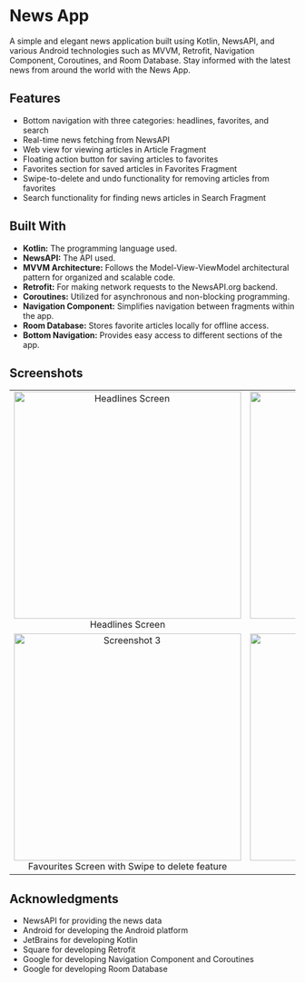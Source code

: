 # News App
A simple and elegant news application built using Kotlin, NewsAPI, and various Android technologies such as MVVM, Retrofit, Navigation Component, Coroutines, and Room Database.
Stay informed with the latest news from around the world with the News App.

## Features
- Bottom navigation with three categories: headlines, favorites, and search
- Real-time news fetching from NewsAPI
- Web view for viewing articles in Article Fragment
- Floating action button for saving articles to favorites
- Favorites section for saved articles in Favorites Fragment
- Swipe-to-delete and undo functionality for removing articles from favorites
- Search functionality for finding news articles in Search Fragment

## Built With
- **Kotlin:** The programming language used.
- **NewsAPI:** The API used.
- **MVVM Architecture:** Follows the Model-View-ViewModel architectural pattern for organized and scalable code.
- **Retrofit:** For making network requests to the NewsAPI.org backend.
- **Coroutines:** Utilized for asynchronous and non-blocking programming.
- **Navigation Component:** Simplifies navigation between fragments within the app.
- **Room Database:** Stores favorite articles locally for offline access.
- **Bottom Navigation:** Provides easy access to different sections of the app.

## Screenshots

<table>
  <tr>
    <td align="center">
      <img src="https://github.com/Manishshakya6614/News_App/assets/98381672/2c707b88-575b-479b-b9d8-834e7f5b0d1d" alt="Headlines Screen" width="400">
      <br>
      Headlines Screen
    </td>
    <td align="center">
      <img src="https://github.com/Manishshakya6614/News_App/assets/98381672/1d323c83-279a-403c-bbcc-1c483d3701df" alt="Favourites Screen" width="400">
      <br>
      Favourites Screen
    </td>
  </tr>
  <tr>
    <td align="center">
      <img src="https://github.com/Manishshakya6614/News_App/assets/98381672/a7d8546b-e68c-4dce-9522-54a219d08839" alt="Screenshot 3" width="400">
      <br>
      Favourites Screen with Swipe to delete feature
    </td>
    <td align="center">
      <img src="https://github.com/Manishshakya6614/News_App/assets/98381672/b93da977-cadd-4d38-a2bf-c8a6cbab42bb" alt="Screenshot 4" width="400">
      <br>
      Search Screen
    </td>
  </tr>
</table>


## Acknowledgments

- NewsAPI for providing the news data
- Android for developing the Android platform
- JetBrains for developing Kotlin
- Square for developing Retrofit
- Google for developing Navigation Component and Coroutines
- Google for developing Room Database
